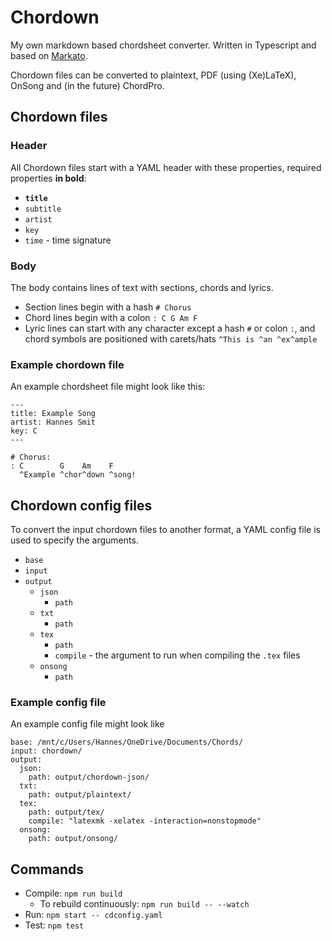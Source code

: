 # Chordown

My own markdown based chordsheet converter. Written in Typescript and based on [Markato](https://markato.studio/).

Chordown files can be converted to plaintext, PDF (using (Xe)LaTeX), OnSong and (in the future) ChordPro.

## Chordown files

### Header

All Chordown files start with a YAML header with these properties, required properties **in bold**:

- **`title`**
- `subtitle`
- `artist`
- `key`
- `time` - time signature

### Body

The body contains lines of text with sections, chords and lyrics.

- Section lines begin with a hash
  `# Chorus`
- Chord lines begin with a colon
  `: C G Am F`
- Lyric lines can start with any character except a hash `#` or colon `:`, and chord symbols are positioned with carets/hats
  `^This is ^an ^ex^ample`

### Example chordown file

An example chordsheet file might look like this:

```
---
title: Example Song
artist: Hannes Smit
key: C
---

# Chorus:
: C        G    Am    F
  ^Example ^chor^down ^song!
```

## Chordown config files

To convert the input chordown files to another format, a YAML config file is used to specify the arguments.

- `base`
- `input`
- `output`
  - `json`
    - `path`
  - `txt`
    - `path`
  - `tex`
    - `path`
    - `compile` - the argument to run when compiling the `.tex` files
  - `onsong`
    - `path`

### Example config file

An example config file might look like

```
base: /mnt/c/Users/Hannes/OneDrive/Documents/Chords/
input: chordown/
output:
  json:
    path: output/chordown-json/
  txt:
    path: output/plaintext/
  tex:
    path: output/tex/
    compile: "latexmk -xelatex -interaction=nonstopmode"
  onsong:
    path: output/onsong/
```

## Commands

- Compile: `npm run build`
  - To rebuild continuously: `npm run build -- --watch`
- Run: `npm start -- cdconfig.yaml`
- Test: `npm test`

